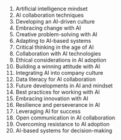 1. Artificial intelligence mindset
2. AI collaboration techniques
3. Developing an AI-driven culture
4. Embracing change with AI
5. Creative problem-solving with AI
6. Adapting to AI-based systems
7. Critical thinking in the age of AI
8. Collaboration with AI technologies
9. Ethical considerations in AI adoption
10. Building a winning attitude with AI
11. Integrating AI into company culture
12. Data literacy for AI collaboration
13. Future developments in AI and mindset
14. Best practices for working with AI
15. Embracing innovation with AI
16. Resilience and perseverance in AI
17. Leveraging AI for success
18. Open communication in AI collaboration
19. Overcoming resistance to AI adoption
20. AI-based systems for decision-making
